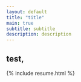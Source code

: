 ```yaml
---
layout: default
title: "title"
main: true
subtitle: subtitle
description: description
---
```

<div class="intro-animation">
<section class="explanation">
    <h1 class="intro">
    test,
    </h1>
    <!-- <h1 class="intro">a Digital Product Designer at 
        <div class="intro-link">
            <a class="transition" href="http://ridicorp.com/" target="_blank">
                RIDI
            </a>
            <div class="underline-mask transition"></div>
            <div class="underline"></div>
        </div>.
    </h1>
    <h2 class="intro">'이지혜' 디지털 프로덕트 디자이너입니다. 리디에서 일합니다.</h2> -->
</section>
</div>
{% include resume.html %}
